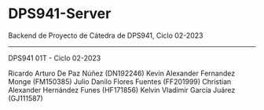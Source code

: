 # DPS941-Server
Backend de Proyecto de Cátedra de DPS941, Ciclo 02-2023

-----------------------------
DPS941 01T - Ciclo 02-2023

Ricardo Arturo De Paz Núñez (DN192246)
Kevin Alexander Fernandez Monge (FM150385)
Julio Danilo Flores Fuentes (FF201999)
Christian Alexander Hernández Funes (HF171856)
Kelvin Vladimir García Juárez (GJ111587)

